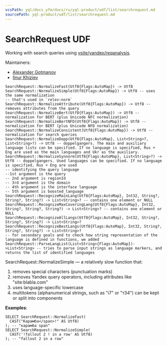 ```yaml
---
vcsPath: yql/docs_yfm/docs/ru/yql-product/udf/list/searchrequest.md
sourcePath: yql-product/udf/list/searchrequest.md
---
```

# SearchRequest UDF

Working with search queries using [ysite/yandex/reqanalysis](https://a.yandex-team.ru/arc/trunk/arcadia/ysite/yandex/reqanalysis).

Maintainers:

* <a href="https://staff.yandex-team.ru/gotmanov">Alexander Gotmanov</a>
* <a href="https://staff.yandex-team.ru/ilnurkh">Ilnur Khiziev</a>

```yql
SearchRequest::NormalizeFast(Utf8{Flags:AutoMap}) -> Utf8
SearchRequest::NormalizeSimple(Utf8{Flags:AutoMap}) -> Utf8 -- uses the same normalization
-- that's used in `relev:norm`
SearchRequest::NormalizeAttribute(Utf8{Flags:AutoMap}) -> Utf8 -- removes attributes from the query
SearchRequest::NormalizeBert(Utf8{Flags:AutoMap}) -> Utf8 -- normalization for BERT (plus Unicode NFC normalization)
SearchRequest::NormalizeBertNFD(Utf8{Flags:AutoMap}) -> Utf8 -- normalization for BERT (plus Unicode NFD normalization)
SearchRequest::NormalizeConsistent(Utf8{Flags:AutoMap}) -> Utf8 -- normalization for search queries
SearchRequest::NormalizeDopp(Utf8{Flags:AutoMap}, List<String>?, List<String>?) -> Utf8 -- doppelgangers. The main and auxiliary language lists can be specified. If no language is specified, Rus + Eng are used as the main languages and Ukr as the auxiliary.
SearchRequest::NormalizeSynnorm(Utf8{Flags:AutoMap}, List<String>?) -> Utf8 -- doppelgangers. Used languages can be specified. If no language is specified, Rus + Eng are used
-- identifying the query language
--1st argument is the query
-- 2nd argument is regionId
-- 3rd argument is the domain
-- 4th argument is the interface language
-- 5th argument is boosted_language
SearchRequest::RecognizeMainLang(Utf8{Flags:AutoMap}, Int32, String?, String?, String?) -> List<String>? -- contains one element or NULL
SearchRequest::RecognizeMaxCoveringLang(Utf8{Flags:AutoMap}, Int32, String?, String?, String?) -> List<String>? -- contains one element or NULL
SearchRequest::RecognizeAllLangs(Utf8{Flags:AutoMap}, Int32, String?, String?, String?) -> List<String>?
SearchRequest::RecognizeBestLangs(Utf8{Flags:AutoMap}, Int32, String?, String?, String?) -> List<String>?
-- for secondary goals and to check how string representation of the language is defined in functions, we added
SearchRequest::ParseLangList(List<String>{Flags:AutoMap})->List<String> -- tries to parse input strings as language markers, and returns the list of identified languages
```

SearchRequest::NormalizeSimple — a relatively slow function that:

1. removes special characters (punctuation marks)
2. removes Yandex query operators, including attributes like "site:blabla.com"
3. uses language-specific lowercase
4. multitokens (alphanumerical strings, such as "i7" or "т34") can be kept or split into components

**Examples**:

```yql
SELECT SearchRequest::NormalizeFast(
  CAST("Карамба</span>!" AS Utf8)
); -- "карамба span"
SELECT SearchRequest::NormalizeSimple(
  CAST('!fallout 2 ! in a row' AS Utf8)
); -- "fallout 2 in a row"
```

<!--[Example: detecting the string language](https://cluster-name.yql/Operations/X5sefJ3udoH5ywvrHLpa7W_wktfbRI4EruYpxnkEQO0=)-->
